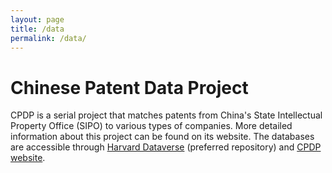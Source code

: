 ```yaml
---
layout: page
title: /data
permalink: /data/
---
```


# Chinese Patent Data Project
CPDP is a serial project that matches patents from China's State Intellectual Property Office (SIPO) to various types of companies. More detailed information about this project can be found on its website.
The databases are accessible through <a href="https://dataverse.harvard.edu/dataverse/cpdp">Harvard Dataverse</a> (preferred repository) and <a href="https://sites.google.com/site/sipopdb/">CPDP website</a>. 

<!-- Future projects will be added following the same formatting -->
